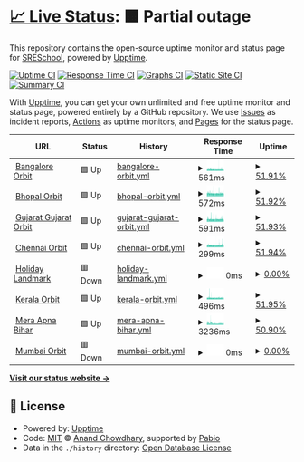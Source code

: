 # [📈 Live Status](https://SRESchool.github.io/AllHolidaylandmark-monitor-upptime): <!--live status--> **🟧 Partial outage**

This repository contains the open-source uptime monitor and status page for [SRESchool](https://SRESchool.github.io/AllHolidaylandmark-monitor-upptime), powered by [Upptime](https://github.com/upptime/upptime).

[![Uptime CI](https://github.com/SRESchool/AllHolidaylandmark-monitor-upptime/workflows/Uptime%20CI/badge.svg)](https://github.com/SRESchool/AllHolidaylandmark-monitor-upptime/actions?query=workflow%3A%22Uptime+CI%22)
[![Response Time CI](https://github.com/SRESchool/AllHolidaylandmark-monitor-upptime/workflows/Response%20Time%20CI/badge.svg)](https://github.com/SRESchool/AllHolidaylandmark-monitor-upptime/actions?query=workflow%3A%22Response+Time+CI%22)
[![Graphs CI](https://github.com/SRESchool/AllHolidaylandmark-monitor-upptime/workflows/Graphs%20CI/badge.svg)](https://github.com/SRESchool/AllHolidaylandmark-monitor-upptime/actions?query=workflow%3A%22Graphs+CI%22)
[![Static Site CI](https://github.com/SRESchool/AllHolidaylandmark-monitor-upptime/workflows/Static%20Site%20CI/badge.svg)](https://github.com/SRESchool/AllHolidaylandmark-monitor-upptime/actions?query=workflow%3A%22Static+Site+CI%22)
[![Summary CI](https://github.com/SRESchool/AllHolidaylandmark-monitor-upptime/workflows/Summary%20CI/badge.svg)](https://github.com/SRESchool/AllHolidaylandmark-monitor-upptime/actions?query=workflow%3A%22Summary+CI%22)

With [Upptime](https://upptime.js.org), you can get your own unlimited and free uptime monitor and status page, powered entirely by a GitHub repository. We use [Issues](https://github.com/SRESchool/AllHolidaylandmark-monitor-upptime/issues) as incident reports, [Actions](https://github.com/SRESchool/AllHolidaylandmark-monitor-upptime/actions) as uptime monitors, and [Pages](https://SRESchool.github.io/AllHolidaylandmark-monitor-upptime) for the status page.

<!--start: status pages-->
<!-- This summary is generated by Upptime (https://github.com/upptime/upptime) -->
<!-- Do not edit this manually, your changes will be overwritten -->
<!-- prettier-ignore -->
| URL | Status | History | Response Time | Uptime |
| --- | ------ | ------- | ------------- | ------ |
| <img alt="" src="https://icons.duckduckgo.com/ip3/bangaloreorbit.com.ico" height="13"> [Bangalore Orbit](https://bangaloreorbit.com) | 🟩 Up | [bangalore-orbit.yml](https://github.com/SRESchool/AllHolidaylandmark-monitor-upptime/commits/HEAD/history/bangalore-orbit.yml) | <details><summary><img alt="Response time graph" src="./graphs/bangalore-orbit/response-time-week.png" height="20"> 561ms</summary><br><a href="https://SRESchool.github.io/AllHolidaylandmark-monitor-upptime/history/bangalore-orbit"><img alt="Response time 561" src="https://img.shields.io/endpoint?url=https%3A%2F%2Fraw.githubusercontent.com%2FSRESchool%2FAllHolidaylandmark-monitor-upptime%2FHEAD%2Fapi%2Fbangalore-orbit%2Fresponse-time.json"></a><br><a href="https://SRESchool.github.io/AllHolidaylandmark-monitor-upptime/history/bangalore-orbit"><img alt="24-hour response time 554" src="https://img.shields.io/endpoint?url=https%3A%2F%2Fraw.githubusercontent.com%2FSRESchool%2FAllHolidaylandmark-monitor-upptime%2FHEAD%2Fapi%2Fbangalore-orbit%2Fresponse-time-day.json"></a><br><a href="https://SRESchool.github.io/AllHolidaylandmark-monitor-upptime/history/bangalore-orbit"><img alt="7-day response time 561" src="https://img.shields.io/endpoint?url=https%3A%2F%2Fraw.githubusercontent.com%2FSRESchool%2FAllHolidaylandmark-monitor-upptime%2FHEAD%2Fapi%2Fbangalore-orbit%2Fresponse-time-week.json"></a><br><a href="https://SRESchool.github.io/AllHolidaylandmark-monitor-upptime/history/bangalore-orbit"><img alt="30-day response time 561" src="https://img.shields.io/endpoint?url=https%3A%2F%2Fraw.githubusercontent.com%2FSRESchool%2FAllHolidaylandmark-monitor-upptime%2FHEAD%2Fapi%2Fbangalore-orbit%2Fresponse-time-month.json"></a><br><a href="https://SRESchool.github.io/AllHolidaylandmark-monitor-upptime/history/bangalore-orbit"><img alt="1-year response time 561" src="https://img.shields.io/endpoint?url=https%3A%2F%2Fraw.githubusercontent.com%2FSRESchool%2FAllHolidaylandmark-monitor-upptime%2FHEAD%2Fapi%2Fbangalore-orbit%2Fresponse-time-year.json"></a></details> | <details><summary><a href="https://SRESchool.github.io/AllHolidaylandmark-monitor-upptime/history/bangalore-orbit">51.91%</a></summary><a href="https://SRESchool.github.io/AllHolidaylandmark-monitor-upptime/history/bangalore-orbit"><img alt="All-time uptime 51.91%" src="https://img.shields.io/endpoint?url=https%3A%2F%2Fraw.githubusercontent.com%2FSRESchool%2FAllHolidaylandmark-monitor-upptime%2FHEAD%2Fapi%2Fbangalore-orbit%2Fuptime.json"></a><br><a href="https://SRESchool.github.io/AllHolidaylandmark-monitor-upptime/history/bangalore-orbit"><img alt="24-hour uptime 0.00%" src="https://img.shields.io/endpoint?url=https%3A%2F%2Fraw.githubusercontent.com%2FSRESchool%2FAllHolidaylandmark-monitor-upptime%2FHEAD%2Fapi%2Fbangalore-orbit%2Fuptime-day.json"></a><br><a href="https://SRESchool.github.io/AllHolidaylandmark-monitor-upptime/history/bangalore-orbit"><img alt="7-day uptime 51.91%" src="https://img.shields.io/endpoint?url=https%3A%2F%2Fraw.githubusercontent.com%2FSRESchool%2FAllHolidaylandmark-monitor-upptime%2FHEAD%2Fapi%2Fbangalore-orbit%2Fuptime-week.json"></a><br><a href="https://SRESchool.github.io/AllHolidaylandmark-monitor-upptime/history/bangalore-orbit"><img alt="30-day uptime 51.91%" src="https://img.shields.io/endpoint?url=https%3A%2F%2Fraw.githubusercontent.com%2FSRESchool%2FAllHolidaylandmark-monitor-upptime%2FHEAD%2Fapi%2Fbangalore-orbit%2Fuptime-month.json"></a><br><a href="https://SRESchool.github.io/AllHolidaylandmark-monitor-upptime/history/bangalore-orbit"><img alt="1-year uptime 51.91%" src="https://img.shields.io/endpoint?url=https%3A%2F%2Fraw.githubusercontent.com%2FSRESchool%2FAllHolidaylandmark-monitor-upptime%2FHEAD%2Fapi%2Fbangalore-orbit%2Fuptime-year.json"></a></details>
| <img alt="" src="https://icons.duckduckgo.com/ip3/bhopalorbit.com.ico" height="13"> [Bhopal Orbit](https://bhopalorbit.com) | 🟩 Up | [bhopal-orbit.yml](https://github.com/SRESchool/AllHolidaylandmark-monitor-upptime/commits/HEAD/history/bhopal-orbit.yml) | <details><summary><img alt="Response time graph" src="./graphs/bhopal-orbit/response-time-week.png" height="20"> 572ms</summary><br><a href="https://SRESchool.github.io/AllHolidaylandmark-monitor-upptime/history/bhopal-orbit"><img alt="Response time 572" src="https://img.shields.io/endpoint?url=https%3A%2F%2Fraw.githubusercontent.com%2FSRESchool%2FAllHolidaylandmark-monitor-upptime%2FHEAD%2Fapi%2Fbhopal-orbit%2Fresponse-time.json"></a><br><a href="https://SRESchool.github.io/AllHolidaylandmark-monitor-upptime/history/bhopal-orbit"><img alt="24-hour response time 563" src="https://img.shields.io/endpoint?url=https%3A%2F%2Fraw.githubusercontent.com%2FSRESchool%2FAllHolidaylandmark-monitor-upptime%2FHEAD%2Fapi%2Fbhopal-orbit%2Fresponse-time-day.json"></a><br><a href="https://SRESchool.github.io/AllHolidaylandmark-monitor-upptime/history/bhopal-orbit"><img alt="7-day response time 572" src="https://img.shields.io/endpoint?url=https%3A%2F%2Fraw.githubusercontent.com%2FSRESchool%2FAllHolidaylandmark-monitor-upptime%2FHEAD%2Fapi%2Fbhopal-orbit%2Fresponse-time-week.json"></a><br><a href="https://SRESchool.github.io/AllHolidaylandmark-monitor-upptime/history/bhopal-orbit"><img alt="30-day response time 572" src="https://img.shields.io/endpoint?url=https%3A%2F%2Fraw.githubusercontent.com%2FSRESchool%2FAllHolidaylandmark-monitor-upptime%2FHEAD%2Fapi%2Fbhopal-orbit%2Fresponse-time-month.json"></a><br><a href="https://SRESchool.github.io/AllHolidaylandmark-monitor-upptime/history/bhopal-orbit"><img alt="1-year response time 572" src="https://img.shields.io/endpoint?url=https%3A%2F%2Fraw.githubusercontent.com%2FSRESchool%2FAllHolidaylandmark-monitor-upptime%2FHEAD%2Fapi%2Fbhopal-orbit%2Fresponse-time-year.json"></a></details> | <details><summary><a href="https://SRESchool.github.io/AllHolidaylandmark-monitor-upptime/history/bhopal-orbit">51.92%</a></summary><a href="https://SRESchool.github.io/AllHolidaylandmark-monitor-upptime/history/bhopal-orbit"><img alt="All-time uptime 51.92%" src="https://img.shields.io/endpoint?url=https%3A%2F%2Fraw.githubusercontent.com%2FSRESchool%2FAllHolidaylandmark-monitor-upptime%2FHEAD%2Fapi%2Fbhopal-orbit%2Fuptime.json"></a><br><a href="https://SRESchool.github.io/AllHolidaylandmark-monitor-upptime/history/bhopal-orbit"><img alt="24-hour uptime 0.00%" src="https://img.shields.io/endpoint?url=https%3A%2F%2Fraw.githubusercontent.com%2FSRESchool%2FAllHolidaylandmark-monitor-upptime%2FHEAD%2Fapi%2Fbhopal-orbit%2Fuptime-day.json"></a><br><a href="https://SRESchool.github.io/AllHolidaylandmark-monitor-upptime/history/bhopal-orbit"><img alt="7-day uptime 51.92%" src="https://img.shields.io/endpoint?url=https%3A%2F%2Fraw.githubusercontent.com%2FSRESchool%2FAllHolidaylandmark-monitor-upptime%2FHEAD%2Fapi%2Fbhopal-orbit%2Fuptime-week.json"></a><br><a href="https://SRESchool.github.io/AllHolidaylandmark-monitor-upptime/history/bhopal-orbit"><img alt="30-day uptime 51.92%" src="https://img.shields.io/endpoint?url=https%3A%2F%2Fraw.githubusercontent.com%2FSRESchool%2FAllHolidaylandmark-monitor-upptime%2FHEAD%2Fapi%2Fbhopal-orbit%2Fuptime-month.json"></a><br><a href="https://SRESchool.github.io/AllHolidaylandmark-monitor-upptime/history/bhopal-orbit"><img alt="1-year uptime 51.92%" src="https://img.shields.io/endpoint?url=https%3A%2F%2Fraw.githubusercontent.com%2FSRESchool%2FAllHolidaylandmark-monitor-upptime%2FHEAD%2Fapi%2Fbhopal-orbit%2Fuptime-year.json"></a></details>
| <img alt="" src="https://icons.duckduckgo.com/ip3/gujaratorbit.com.ico" height="13"> [Gujarat  Gujarat Orbit](https://gujaratorbit.com) | 🟩 Up | [gujarat-gujarat-orbit.yml](https://github.com/SRESchool/AllHolidaylandmark-monitor-upptime/commits/HEAD/history/gujarat-gujarat-orbit.yml) | <details><summary><img alt="Response time graph" src="./graphs/gujarat-gujarat-orbit/response-time-week.png" height="20"> 591ms</summary><br><a href="https://SRESchool.github.io/AllHolidaylandmark-monitor-upptime/history/gujarat-gujarat-orbit"><img alt="Response time 591" src="https://img.shields.io/endpoint?url=https%3A%2F%2Fraw.githubusercontent.com%2FSRESchool%2FAllHolidaylandmark-monitor-upptime%2FHEAD%2Fapi%2Fgujarat-gujarat-orbit%2Fresponse-time.json"></a><br><a href="https://SRESchool.github.io/AllHolidaylandmark-monitor-upptime/history/gujarat-gujarat-orbit"><img alt="24-hour response time 576" src="https://img.shields.io/endpoint?url=https%3A%2F%2Fraw.githubusercontent.com%2FSRESchool%2FAllHolidaylandmark-monitor-upptime%2FHEAD%2Fapi%2Fgujarat-gujarat-orbit%2Fresponse-time-day.json"></a><br><a href="https://SRESchool.github.io/AllHolidaylandmark-monitor-upptime/history/gujarat-gujarat-orbit"><img alt="7-day response time 591" src="https://img.shields.io/endpoint?url=https%3A%2F%2Fraw.githubusercontent.com%2FSRESchool%2FAllHolidaylandmark-monitor-upptime%2FHEAD%2Fapi%2Fgujarat-gujarat-orbit%2Fresponse-time-week.json"></a><br><a href="https://SRESchool.github.io/AllHolidaylandmark-monitor-upptime/history/gujarat-gujarat-orbit"><img alt="30-day response time 591" src="https://img.shields.io/endpoint?url=https%3A%2F%2Fraw.githubusercontent.com%2FSRESchool%2FAllHolidaylandmark-monitor-upptime%2FHEAD%2Fapi%2Fgujarat-gujarat-orbit%2Fresponse-time-month.json"></a><br><a href="https://SRESchool.github.io/AllHolidaylandmark-monitor-upptime/history/gujarat-gujarat-orbit"><img alt="1-year response time 591" src="https://img.shields.io/endpoint?url=https%3A%2F%2Fraw.githubusercontent.com%2FSRESchool%2FAllHolidaylandmark-monitor-upptime%2FHEAD%2Fapi%2Fgujarat-gujarat-orbit%2Fresponse-time-year.json"></a></details> | <details><summary><a href="https://SRESchool.github.io/AllHolidaylandmark-monitor-upptime/history/gujarat-gujarat-orbit">51.93%</a></summary><a href="https://SRESchool.github.io/AllHolidaylandmark-monitor-upptime/history/gujarat-gujarat-orbit"><img alt="All-time uptime 51.93%" src="https://img.shields.io/endpoint?url=https%3A%2F%2Fraw.githubusercontent.com%2FSRESchool%2FAllHolidaylandmark-monitor-upptime%2FHEAD%2Fapi%2Fgujarat-gujarat-orbit%2Fuptime.json"></a><br><a href="https://SRESchool.github.io/AllHolidaylandmark-monitor-upptime/history/gujarat-gujarat-orbit"><img alt="24-hour uptime 0.00%" src="https://img.shields.io/endpoint?url=https%3A%2F%2Fraw.githubusercontent.com%2FSRESchool%2FAllHolidaylandmark-monitor-upptime%2FHEAD%2Fapi%2Fgujarat-gujarat-orbit%2Fuptime-day.json"></a><br><a href="https://SRESchool.github.io/AllHolidaylandmark-monitor-upptime/history/gujarat-gujarat-orbit"><img alt="7-day uptime 51.93%" src="https://img.shields.io/endpoint?url=https%3A%2F%2Fraw.githubusercontent.com%2FSRESchool%2FAllHolidaylandmark-monitor-upptime%2FHEAD%2Fapi%2Fgujarat-gujarat-orbit%2Fuptime-week.json"></a><br><a href="https://SRESchool.github.io/AllHolidaylandmark-monitor-upptime/history/gujarat-gujarat-orbit"><img alt="30-day uptime 51.93%" src="https://img.shields.io/endpoint?url=https%3A%2F%2Fraw.githubusercontent.com%2FSRESchool%2FAllHolidaylandmark-monitor-upptime%2FHEAD%2Fapi%2Fgujarat-gujarat-orbit%2Fuptime-month.json"></a><br><a href="https://SRESchool.github.io/AllHolidaylandmark-monitor-upptime/history/gujarat-gujarat-orbit"><img alt="1-year uptime 51.93%" src="https://img.shields.io/endpoint?url=https%3A%2F%2Fraw.githubusercontent.com%2FSRESchool%2FAllHolidaylandmark-monitor-upptime%2FHEAD%2Fapi%2Fgujarat-gujarat-orbit%2Fuptime-year.json"></a></details>
| <img alt="" src="https://icons.duckduckgo.com/ip3/chennaiorbit.com.ico" height="13"> [Chennai Orbit](https://chennaiorbit.com) | 🟩 Up | [chennai-orbit.yml](https://github.com/SRESchool/AllHolidaylandmark-monitor-upptime/commits/HEAD/history/chennai-orbit.yml) | <details><summary><img alt="Response time graph" src="./graphs/chennai-orbit/response-time-week.png" height="20"> 299ms</summary><br><a href="https://SRESchool.github.io/AllHolidaylandmark-monitor-upptime/history/chennai-orbit"><img alt="Response time 299" src="https://img.shields.io/endpoint?url=https%3A%2F%2Fraw.githubusercontent.com%2FSRESchool%2FAllHolidaylandmark-monitor-upptime%2FHEAD%2Fapi%2Fchennai-orbit%2Fresponse-time.json"></a><br><a href="https://SRESchool.github.io/AllHolidaylandmark-monitor-upptime/history/chennai-orbit"><img alt="24-hour response time 313" src="https://img.shields.io/endpoint?url=https%3A%2F%2Fraw.githubusercontent.com%2FSRESchool%2FAllHolidaylandmark-monitor-upptime%2FHEAD%2Fapi%2Fchennai-orbit%2Fresponse-time-day.json"></a><br><a href="https://SRESchool.github.io/AllHolidaylandmark-monitor-upptime/history/chennai-orbit"><img alt="7-day response time 299" src="https://img.shields.io/endpoint?url=https%3A%2F%2Fraw.githubusercontent.com%2FSRESchool%2FAllHolidaylandmark-monitor-upptime%2FHEAD%2Fapi%2Fchennai-orbit%2Fresponse-time-week.json"></a><br><a href="https://SRESchool.github.io/AllHolidaylandmark-monitor-upptime/history/chennai-orbit"><img alt="30-day response time 299" src="https://img.shields.io/endpoint?url=https%3A%2F%2Fraw.githubusercontent.com%2FSRESchool%2FAllHolidaylandmark-monitor-upptime%2FHEAD%2Fapi%2Fchennai-orbit%2Fresponse-time-month.json"></a><br><a href="https://SRESchool.github.io/AllHolidaylandmark-monitor-upptime/history/chennai-orbit"><img alt="1-year response time 299" src="https://img.shields.io/endpoint?url=https%3A%2F%2Fraw.githubusercontent.com%2FSRESchool%2FAllHolidaylandmark-monitor-upptime%2FHEAD%2Fapi%2Fchennai-orbit%2Fresponse-time-year.json"></a></details> | <details><summary><a href="https://SRESchool.github.io/AllHolidaylandmark-monitor-upptime/history/chennai-orbit">51.94%</a></summary><a href="https://SRESchool.github.io/AllHolidaylandmark-monitor-upptime/history/chennai-orbit"><img alt="All-time uptime 51.94%" src="https://img.shields.io/endpoint?url=https%3A%2F%2Fraw.githubusercontent.com%2FSRESchool%2FAllHolidaylandmark-monitor-upptime%2FHEAD%2Fapi%2Fchennai-orbit%2Fuptime.json"></a><br><a href="https://SRESchool.github.io/AllHolidaylandmark-monitor-upptime/history/chennai-orbit"><img alt="24-hour uptime 0.00%" src="https://img.shields.io/endpoint?url=https%3A%2F%2Fraw.githubusercontent.com%2FSRESchool%2FAllHolidaylandmark-monitor-upptime%2FHEAD%2Fapi%2Fchennai-orbit%2Fuptime-day.json"></a><br><a href="https://SRESchool.github.io/AllHolidaylandmark-monitor-upptime/history/chennai-orbit"><img alt="7-day uptime 51.94%" src="https://img.shields.io/endpoint?url=https%3A%2F%2Fraw.githubusercontent.com%2FSRESchool%2FAllHolidaylandmark-monitor-upptime%2FHEAD%2Fapi%2Fchennai-orbit%2Fuptime-week.json"></a><br><a href="https://SRESchool.github.io/AllHolidaylandmark-monitor-upptime/history/chennai-orbit"><img alt="30-day uptime 51.94%" src="https://img.shields.io/endpoint?url=https%3A%2F%2Fraw.githubusercontent.com%2FSRESchool%2FAllHolidaylandmark-monitor-upptime%2FHEAD%2Fapi%2Fchennai-orbit%2Fuptime-month.json"></a><br><a href="https://SRESchool.github.io/AllHolidaylandmark-monitor-upptime/history/chennai-orbit"><img alt="1-year uptime 51.94%" src="https://img.shields.io/endpoint?url=https%3A%2F%2Fraw.githubusercontent.com%2FSRESchool%2FAllHolidaylandmark-monitor-upptime%2FHEAD%2Fapi%2Fchennai-orbit%2Fuptime-year.json"></a></details>
| <img alt="" src="https://icons.duckduckgo.com/ip3/holidaylandmark.com.ico" height="13"> [Holiday Landmark](https://holidaylandmark.com) | 🟥 Down | [holiday-landmark.yml](https://github.com/SRESchool/AllHolidaylandmark-monitor-upptime/commits/HEAD/history/holiday-landmark.yml) | <details><summary><img alt="Response time graph" src="./graphs/holiday-landmark/response-time-week.png" height="20"> 0ms</summary><br><a href="https://SRESchool.github.io/AllHolidaylandmark-monitor-upptime/history/holiday-landmark"><img alt="Response time 0" src="https://img.shields.io/endpoint?url=https%3A%2F%2Fraw.githubusercontent.com%2FSRESchool%2FAllHolidaylandmark-monitor-upptime%2FHEAD%2Fapi%2Fholiday-landmark%2Fresponse-time.json"></a><br><a href="https://SRESchool.github.io/AllHolidaylandmark-monitor-upptime/history/holiday-landmark"><img alt="24-hour response time 0" src="https://img.shields.io/endpoint?url=https%3A%2F%2Fraw.githubusercontent.com%2FSRESchool%2FAllHolidaylandmark-monitor-upptime%2FHEAD%2Fapi%2Fholiday-landmark%2Fresponse-time-day.json"></a><br><a href="https://SRESchool.github.io/AllHolidaylandmark-monitor-upptime/history/holiday-landmark"><img alt="7-day response time 0" src="https://img.shields.io/endpoint?url=https%3A%2F%2Fraw.githubusercontent.com%2FSRESchool%2FAllHolidaylandmark-monitor-upptime%2FHEAD%2Fapi%2Fholiday-landmark%2Fresponse-time-week.json"></a><br><a href="https://SRESchool.github.io/AllHolidaylandmark-monitor-upptime/history/holiday-landmark"><img alt="30-day response time 0" src="https://img.shields.io/endpoint?url=https%3A%2F%2Fraw.githubusercontent.com%2FSRESchool%2FAllHolidaylandmark-monitor-upptime%2FHEAD%2Fapi%2Fholiday-landmark%2Fresponse-time-month.json"></a><br><a href="https://SRESchool.github.io/AllHolidaylandmark-monitor-upptime/history/holiday-landmark"><img alt="1-year response time 0" src="https://img.shields.io/endpoint?url=https%3A%2F%2Fraw.githubusercontent.com%2FSRESchool%2FAllHolidaylandmark-monitor-upptime%2FHEAD%2Fapi%2Fholiday-landmark%2Fresponse-time-year.json"></a></details> | <details><summary><a href="https://SRESchool.github.io/AllHolidaylandmark-monitor-upptime/history/holiday-landmark">0.00%</a></summary><a href="https://SRESchool.github.io/AllHolidaylandmark-monitor-upptime/history/holiday-landmark"><img alt="All-time uptime 0.00%" src="https://img.shields.io/endpoint?url=https%3A%2F%2Fraw.githubusercontent.com%2FSRESchool%2FAllHolidaylandmark-monitor-upptime%2FHEAD%2Fapi%2Fholiday-landmark%2Fuptime.json"></a><br><a href="https://SRESchool.github.io/AllHolidaylandmark-monitor-upptime/history/holiday-landmark"><img alt="24-hour uptime 0.00%" src="https://img.shields.io/endpoint?url=https%3A%2F%2Fraw.githubusercontent.com%2FSRESchool%2FAllHolidaylandmark-monitor-upptime%2FHEAD%2Fapi%2Fholiday-landmark%2Fuptime-day.json"></a><br><a href="https://SRESchool.github.io/AllHolidaylandmark-monitor-upptime/history/holiday-landmark"><img alt="7-day uptime 0.00%" src="https://img.shields.io/endpoint?url=https%3A%2F%2Fraw.githubusercontent.com%2FSRESchool%2FAllHolidaylandmark-monitor-upptime%2FHEAD%2Fapi%2Fholiday-landmark%2Fuptime-week.json"></a><br><a href="https://SRESchool.github.io/AllHolidaylandmark-monitor-upptime/history/holiday-landmark"><img alt="30-day uptime 0.00%" src="https://img.shields.io/endpoint?url=https%3A%2F%2Fraw.githubusercontent.com%2FSRESchool%2FAllHolidaylandmark-monitor-upptime%2FHEAD%2Fapi%2Fholiday-landmark%2Fuptime-month.json"></a><br><a href="https://SRESchool.github.io/AllHolidaylandmark-monitor-upptime/history/holiday-landmark"><img alt="1-year uptime 0.00%" src="https://img.shields.io/endpoint?url=https%3A%2F%2Fraw.githubusercontent.com%2FSRESchool%2FAllHolidaylandmark-monitor-upptime%2FHEAD%2Fapi%2Fholiday-landmark%2Fuptime-year.json"></a></details>
| <img alt="" src="https://icons.duckduckgo.com/ip3/keralaorbit.in.ico" height="13"> [Kerala Orbit](https://keralaorbit.in) | 🟩 Up | [kerala-orbit.yml](https://github.com/SRESchool/AllHolidaylandmark-monitor-upptime/commits/HEAD/history/kerala-orbit.yml) | <details><summary><img alt="Response time graph" src="./graphs/kerala-orbit/response-time-week.png" height="20"> 496ms</summary><br><a href="https://SRESchool.github.io/AllHolidaylandmark-monitor-upptime/history/kerala-orbit"><img alt="Response time 496" src="https://img.shields.io/endpoint?url=https%3A%2F%2Fraw.githubusercontent.com%2FSRESchool%2FAllHolidaylandmark-monitor-upptime%2FHEAD%2Fapi%2Fkerala-orbit%2Fresponse-time.json"></a><br><a href="https://SRESchool.github.io/AllHolidaylandmark-monitor-upptime/history/kerala-orbit"><img alt="24-hour response time 478" src="https://img.shields.io/endpoint?url=https%3A%2F%2Fraw.githubusercontent.com%2FSRESchool%2FAllHolidaylandmark-monitor-upptime%2FHEAD%2Fapi%2Fkerala-orbit%2Fresponse-time-day.json"></a><br><a href="https://SRESchool.github.io/AllHolidaylandmark-monitor-upptime/history/kerala-orbit"><img alt="7-day response time 496" src="https://img.shields.io/endpoint?url=https%3A%2F%2Fraw.githubusercontent.com%2FSRESchool%2FAllHolidaylandmark-monitor-upptime%2FHEAD%2Fapi%2Fkerala-orbit%2Fresponse-time-week.json"></a><br><a href="https://SRESchool.github.io/AllHolidaylandmark-monitor-upptime/history/kerala-orbit"><img alt="30-day response time 496" src="https://img.shields.io/endpoint?url=https%3A%2F%2Fraw.githubusercontent.com%2FSRESchool%2FAllHolidaylandmark-monitor-upptime%2FHEAD%2Fapi%2Fkerala-orbit%2Fresponse-time-month.json"></a><br><a href="https://SRESchool.github.io/AllHolidaylandmark-monitor-upptime/history/kerala-orbit"><img alt="1-year response time 496" src="https://img.shields.io/endpoint?url=https%3A%2F%2Fraw.githubusercontent.com%2FSRESchool%2FAllHolidaylandmark-monitor-upptime%2FHEAD%2Fapi%2Fkerala-orbit%2Fresponse-time-year.json"></a></details> | <details><summary><a href="https://SRESchool.github.io/AllHolidaylandmark-monitor-upptime/history/kerala-orbit">51.95%</a></summary><a href="https://SRESchool.github.io/AllHolidaylandmark-monitor-upptime/history/kerala-orbit"><img alt="All-time uptime 51.95%" src="https://img.shields.io/endpoint?url=https%3A%2F%2Fraw.githubusercontent.com%2FSRESchool%2FAllHolidaylandmark-monitor-upptime%2FHEAD%2Fapi%2Fkerala-orbit%2Fuptime.json"></a><br><a href="https://SRESchool.github.io/AllHolidaylandmark-monitor-upptime/history/kerala-orbit"><img alt="24-hour uptime 0.00%" src="https://img.shields.io/endpoint?url=https%3A%2F%2Fraw.githubusercontent.com%2FSRESchool%2FAllHolidaylandmark-monitor-upptime%2FHEAD%2Fapi%2Fkerala-orbit%2Fuptime-day.json"></a><br><a href="https://SRESchool.github.io/AllHolidaylandmark-monitor-upptime/history/kerala-orbit"><img alt="7-day uptime 51.95%" src="https://img.shields.io/endpoint?url=https%3A%2F%2Fraw.githubusercontent.com%2FSRESchool%2FAllHolidaylandmark-monitor-upptime%2FHEAD%2Fapi%2Fkerala-orbit%2Fuptime-week.json"></a><br><a href="https://SRESchool.github.io/AllHolidaylandmark-monitor-upptime/history/kerala-orbit"><img alt="30-day uptime 51.95%" src="https://img.shields.io/endpoint?url=https%3A%2F%2Fraw.githubusercontent.com%2FSRESchool%2FAllHolidaylandmark-monitor-upptime%2FHEAD%2Fapi%2Fkerala-orbit%2Fuptime-month.json"></a><br><a href="https://SRESchool.github.io/AllHolidaylandmark-monitor-upptime/history/kerala-orbit"><img alt="1-year uptime 51.95%" src="https://img.shields.io/endpoint?url=https%3A%2F%2Fraw.githubusercontent.com%2FSRESchool%2FAllHolidaylandmark-monitor-upptime%2FHEAD%2Fapi%2Fkerala-orbit%2Fuptime-year.json"></a></details>
| <img alt="" src="https://icons.duckduckgo.com/ip3/meraapnabihar.com.ico" height="13"> [Mera Apna Bihar](https://meraapnabihar.com) | 🟩 Up | [mera-apna-bihar.yml](https://github.com/SRESchool/AllHolidaylandmark-monitor-upptime/commits/HEAD/history/mera-apna-bihar.yml) | <details><summary><img alt="Response time graph" src="./graphs/mera-apna-bihar/response-time-week.png" height="20"> 3236ms</summary><br><a href="https://SRESchool.github.io/AllHolidaylandmark-monitor-upptime/history/mera-apna-bihar"><img alt="Response time 3236" src="https://img.shields.io/endpoint?url=https%3A%2F%2Fraw.githubusercontent.com%2FSRESchool%2FAllHolidaylandmark-monitor-upptime%2FHEAD%2Fapi%2Fmera-apna-bihar%2Fresponse-time.json"></a><br><a href="https://SRESchool.github.io/AllHolidaylandmark-monitor-upptime/history/mera-apna-bihar"><img alt="24-hour response time 3030" src="https://img.shields.io/endpoint?url=https%3A%2F%2Fraw.githubusercontent.com%2FSRESchool%2FAllHolidaylandmark-monitor-upptime%2FHEAD%2Fapi%2Fmera-apna-bihar%2Fresponse-time-day.json"></a><br><a href="https://SRESchool.github.io/AllHolidaylandmark-monitor-upptime/history/mera-apna-bihar"><img alt="7-day response time 3236" src="https://img.shields.io/endpoint?url=https%3A%2F%2Fraw.githubusercontent.com%2FSRESchool%2FAllHolidaylandmark-monitor-upptime%2FHEAD%2Fapi%2Fmera-apna-bihar%2Fresponse-time-week.json"></a><br><a href="https://SRESchool.github.io/AllHolidaylandmark-monitor-upptime/history/mera-apna-bihar"><img alt="30-day response time 3236" src="https://img.shields.io/endpoint?url=https%3A%2F%2Fraw.githubusercontent.com%2FSRESchool%2FAllHolidaylandmark-monitor-upptime%2FHEAD%2Fapi%2Fmera-apna-bihar%2Fresponse-time-month.json"></a><br><a href="https://SRESchool.github.io/AllHolidaylandmark-monitor-upptime/history/mera-apna-bihar"><img alt="1-year response time 3236" src="https://img.shields.io/endpoint?url=https%3A%2F%2Fraw.githubusercontent.com%2FSRESchool%2FAllHolidaylandmark-monitor-upptime%2FHEAD%2Fapi%2Fmera-apna-bihar%2Fresponse-time-year.json"></a></details> | <details><summary><a href="https://SRESchool.github.io/AllHolidaylandmark-monitor-upptime/history/mera-apna-bihar">50.90%</a></summary><a href="https://SRESchool.github.io/AllHolidaylandmark-monitor-upptime/history/mera-apna-bihar"><img alt="All-time uptime 50.90%" src="https://img.shields.io/endpoint?url=https%3A%2F%2Fraw.githubusercontent.com%2FSRESchool%2FAllHolidaylandmark-monitor-upptime%2FHEAD%2Fapi%2Fmera-apna-bihar%2Fuptime.json"></a><br><a href="https://SRESchool.github.io/AllHolidaylandmark-monitor-upptime/history/mera-apna-bihar"><img alt="24-hour uptime 0.00%" src="https://img.shields.io/endpoint?url=https%3A%2F%2Fraw.githubusercontent.com%2FSRESchool%2FAllHolidaylandmark-monitor-upptime%2FHEAD%2Fapi%2Fmera-apna-bihar%2Fuptime-day.json"></a><br><a href="https://SRESchool.github.io/AllHolidaylandmark-monitor-upptime/history/mera-apna-bihar"><img alt="7-day uptime 50.90%" src="https://img.shields.io/endpoint?url=https%3A%2F%2Fraw.githubusercontent.com%2FSRESchool%2FAllHolidaylandmark-monitor-upptime%2FHEAD%2Fapi%2Fmera-apna-bihar%2Fuptime-week.json"></a><br><a href="https://SRESchool.github.io/AllHolidaylandmark-monitor-upptime/history/mera-apna-bihar"><img alt="30-day uptime 50.90%" src="https://img.shields.io/endpoint?url=https%3A%2F%2Fraw.githubusercontent.com%2FSRESchool%2FAllHolidaylandmark-monitor-upptime%2FHEAD%2Fapi%2Fmera-apna-bihar%2Fuptime-month.json"></a><br><a href="https://SRESchool.github.io/AllHolidaylandmark-monitor-upptime/history/mera-apna-bihar"><img alt="1-year uptime 50.90%" src="https://img.shields.io/endpoint?url=https%3A%2F%2Fraw.githubusercontent.com%2FSRESchool%2FAllHolidaylandmark-monitor-upptime%2FHEAD%2Fapi%2Fmera-apna-bihar%2Fuptime-year.json"></a></details>
| <img alt="" src="https://icons.duckduckgo.com/ip3/mumbaiorbit.in.ico" height="13"> [Mumbai Orbit](https://mumbaiorbit.in) | 🟥 Down | [mumbai-orbit.yml](https://github.com/SRESchool/AllHolidaylandmark-monitor-upptime/commits/HEAD/history/mumbai-orbit.yml) | <details><summary><img alt="Response time graph" src="./graphs/mumbai-orbit/response-time-week.png" height="20"> 0ms</summary><br><a href="https://SRESchool.github.io/AllHolidaylandmark-monitor-upptime/history/mumbai-orbit"><img alt="Response time 0" src="https://img.shields.io/endpoint?url=https%3A%2F%2Fraw.githubusercontent.com%2FSRESchool%2FAllHolidaylandmark-monitor-upptime%2FHEAD%2Fapi%2Fmumbai-orbit%2Fresponse-time.json"></a><br><a href="https://SRESchool.github.io/AllHolidaylandmark-monitor-upptime/history/mumbai-orbit"><img alt="24-hour response time 0" src="https://img.shields.io/endpoint?url=https%3A%2F%2Fraw.githubusercontent.com%2FSRESchool%2FAllHolidaylandmark-monitor-upptime%2FHEAD%2Fapi%2Fmumbai-orbit%2Fresponse-time-day.json"></a><br><a href="https://SRESchool.github.io/AllHolidaylandmark-monitor-upptime/history/mumbai-orbit"><img alt="7-day response time 0" src="https://img.shields.io/endpoint?url=https%3A%2F%2Fraw.githubusercontent.com%2FSRESchool%2FAllHolidaylandmark-monitor-upptime%2FHEAD%2Fapi%2Fmumbai-orbit%2Fresponse-time-week.json"></a><br><a href="https://SRESchool.github.io/AllHolidaylandmark-monitor-upptime/history/mumbai-orbit"><img alt="30-day response time 0" src="https://img.shields.io/endpoint?url=https%3A%2F%2Fraw.githubusercontent.com%2FSRESchool%2FAllHolidaylandmark-monitor-upptime%2FHEAD%2Fapi%2Fmumbai-orbit%2Fresponse-time-month.json"></a><br><a href="https://SRESchool.github.io/AllHolidaylandmark-monitor-upptime/history/mumbai-orbit"><img alt="1-year response time 0" src="https://img.shields.io/endpoint?url=https%3A%2F%2Fraw.githubusercontent.com%2FSRESchool%2FAllHolidaylandmark-monitor-upptime%2FHEAD%2Fapi%2Fmumbai-orbit%2Fresponse-time-year.json"></a></details> | <details><summary><a href="https://SRESchool.github.io/AllHolidaylandmark-monitor-upptime/history/mumbai-orbit">0.00%</a></summary><a href="https://SRESchool.github.io/AllHolidaylandmark-monitor-upptime/history/mumbai-orbit"><img alt="All-time uptime 0.00%" src="https://img.shields.io/endpoint?url=https%3A%2F%2Fraw.githubusercontent.com%2FSRESchool%2FAllHolidaylandmark-monitor-upptime%2FHEAD%2Fapi%2Fmumbai-orbit%2Fuptime.json"></a><br><a href="https://SRESchool.github.io/AllHolidaylandmark-monitor-upptime/history/mumbai-orbit"><img alt="24-hour uptime 0.00%" src="https://img.shields.io/endpoint?url=https%3A%2F%2Fraw.githubusercontent.com%2FSRESchool%2FAllHolidaylandmark-monitor-upptime%2FHEAD%2Fapi%2Fmumbai-orbit%2Fuptime-day.json"></a><br><a href="https://SRESchool.github.io/AllHolidaylandmark-monitor-upptime/history/mumbai-orbit"><img alt="7-day uptime 0.00%" src="https://img.shields.io/endpoint?url=https%3A%2F%2Fraw.githubusercontent.com%2FSRESchool%2FAllHolidaylandmark-monitor-upptime%2FHEAD%2Fapi%2Fmumbai-orbit%2Fuptime-week.json"></a><br><a href="https://SRESchool.github.io/AllHolidaylandmark-monitor-upptime/history/mumbai-orbit"><img alt="30-day uptime 0.00%" src="https://img.shields.io/endpoint?url=https%3A%2F%2Fraw.githubusercontent.com%2FSRESchool%2FAllHolidaylandmark-monitor-upptime%2FHEAD%2Fapi%2Fmumbai-orbit%2Fuptime-month.json"></a><br><a href="https://SRESchool.github.io/AllHolidaylandmark-monitor-upptime/history/mumbai-orbit"><img alt="1-year uptime 0.00%" src="https://img.shields.io/endpoint?url=https%3A%2F%2Fraw.githubusercontent.com%2FSRESchool%2FAllHolidaylandmark-monitor-upptime%2FHEAD%2Fapi%2Fmumbai-orbit%2Fuptime-year.json"></a></details>

<!--end: status pages-->

[**Visit our status website →**](https://SRESchool.github.io/AllHolidaylandmark-monitor-upptime)

## 📄 License

- Powered by: [Upptime](https://github.com/upptime/upptime)
- Code: [MIT](./LICENSE) © [Anand Chowdhary](https://anandchowdhary.com), supported by [Pabio](https://pabio.com)
- Data in the `./history` directory: [Open Database License](https://opendatacommons.org/licenses/odbl/1-0/)
